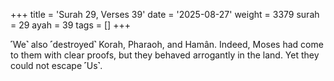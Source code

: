 +++
title = 'Surah 29, Verses 39'
date = '2025-08-27'
weight = 3379
surah = 29
ayah = 39
tags = []
+++

˹We˺ also ˹destroyed˺ Korah, Pharaoh, and Hamân. Indeed, Moses had come to them with clear proofs, but they behaved arrogantly in the land. Yet they could not escape ˹Us˺.